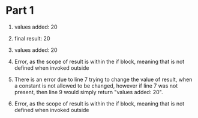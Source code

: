 # Part 1

1. values added: 20

2. final result: 20

3. values added: 20

4. Error, as the scope of result is within the if block, meaning that is not defined when invoked outside

5. There is an error due to line 7 trying to change the value of result, when a constant is not allowed to be changed, however if line 7 was not present, then line 9 would simply return "values added: 20".

6. Error, as the scope of result is within the if block, meaning that is not defined when invoked outside
